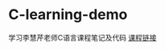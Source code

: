 # C-learning-demo
学习李慧芹老师C语言课程笔记及代码
[课程链接](https://www.bilibili.com/video/BV18p4y167Md/?spm_id_from=333.999.0.0&vd_source=d49cc9097fef3002459ae52810c2da24)
